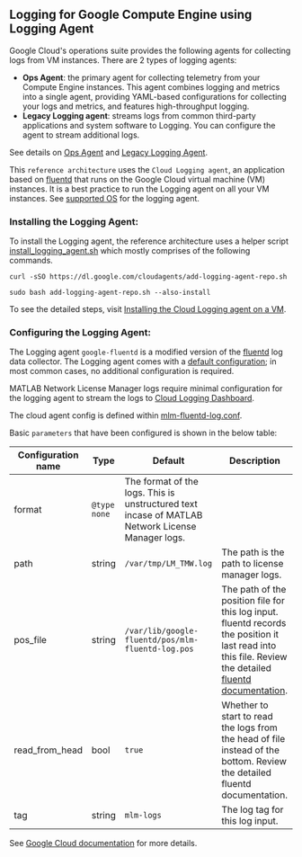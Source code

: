 ## Logging for Google Compute Engine using Logging Agent

Google Cloud's operations suite provides the following agents for collecting logs from VM instances. There are 2 types of logging agents:
* **Ops Agent**: the primary agent for collecting telemetry from your Compute Engine instances. This agent combines logging and metrics into a single agent, providing YAML-based configurations for collecting your logs and metrics, and features high-throughput logging.
* **Legacy Logging agent**: streams logs from common third-party applications and system software to Logging. You can configure the agent to stream additional logs.

See details on [Ops Agent](https://cloud.google.com/logging/docs/agent/ops-agent) and [Legacy Logging Agent](https://cloud.google.com/logging/docs/agent/logging).

This `reference architecture` uses the `Cloud Logging agent`, an application based on [fluentd](https://www.fluentd.org/) that runs on the Google Cloud virtual machine (VM) instances. It is a best practice to run the Logging agent on all your VM instances. See [supported OS](https://cloud.google.com/logging/docs/agent/logging/managing-agent-policies#supported_operating_systems) for the logging agent.

### Installing the Logging Agent:

To install the Logging agent, the reference architecture uses a helper script [install_logging_agent.sh](../Software/placefilesinbucket/install_logging_agent.sh) which mostly comprises of the following commands. 


```
curl -sSO https://dl.google.com/cloudagents/add-logging-agent-repo.sh

sudo bash add-logging-agent-repo.sh --also-install

```

To see the detailed steps, visit [Installing the Cloud Logging agent on a VM](https://cloud.google.com/logging/docs/agent/logging/installation#joint-install).

### Configuring the Logging Agent:

The Logging agent `google-fluentd` is a modified version of the [fluentd](https://www.fluentd.org/) log data collector. The Logging agent comes with a [default configuration](https://cloud.google.com/logging/docs/agent/default-logs); in most common cases, no additional configuration is required.

MATLAB Network License Manager logs require minimal configuration for the logging agent to stream the logs to [Cloud Logging Dashboard](https://cloud.google.com/logging/docs/view/dashboard).

The cloud agent config is defined within [mlm-fluentd-log.conf](../Software/placefilesinbucket/mlm-fluentd-log.conf).

Basic `parameters` that have been configured is shown in the below table:

|Configuration name|	Type|	Default|	Description|
|------|------|-----|----|
|format|	`@type none`	|The format of the logs. This is unstructured text incase of MATLAB Network License Manager logs.|
|path|	string|	`/var/tmp/LM_TMW.log`|The path is the path to license manager logs.|
|pos_file|	string|	`/var/lib/google-fluentd/pos/mlm-fluentd-log.pos` |	The path of the position file for this log input. fluentd records the position it last read into this file. Review the detailed [fluentd documentation](https://docs.fluentd.org/input/tail#pos_file-highly-recommended).|
|read_from_head|	bool|	`true`|	Whether to start to read the logs from the head of file instead of the bottom. Review the detailed fluentd documentation.|
|tag|	string|	`mlm-logs`|	The log tag for this log input.|

See [Google Cloud documentation](https://cloud.google.com/logging/docs/agent/logging/configuration) for more details.


[//]: #  (Copyright 2021 The MathWorks, Inc.)
